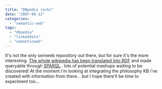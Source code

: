 ```yaml
---
title: "DBpedia rocks"
date: "2007-09-12"
categories: 
  - "semantic-web"
tags: 
  - "dbpedia"
  - "linkeddata"
  - "semanticweb"
---
```


It's not the only semweb repository out there, but for sure it's the more interesting. [The whole wikipedia has been translated into RDF](http://wiki.dbpedia.org/About) and made queryable through [SPARQL](http://esw.w3.org/topic/SparqlImplementations).. lots of potential mashups waiting to be discovered! At the moment i'm looking at integrating the philosophy KB i've created with information from there... but I hope there'll be time to experiment too...
